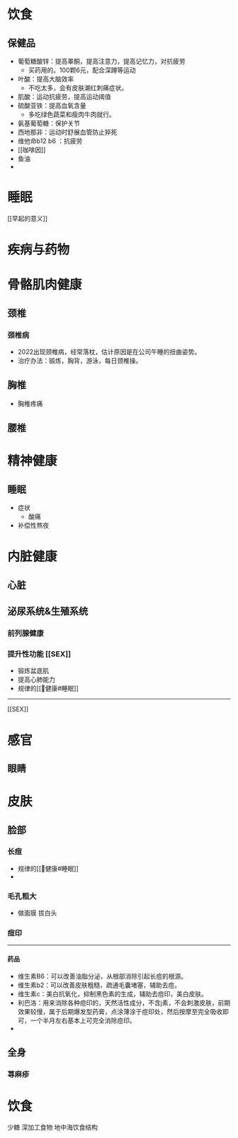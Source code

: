 



# 饮食
## 保健品
- 葡萄糖酸锌：提高睾酮，提高注意力，提高记忆力，对抗疲劳
	- 买药用的。100颗6元，配合深蹲等运动
- 叶酸：提高大脑效率
	- 不吃太多，会有皮肤潮红刺痛症状。
- 肌酸：运动抗疲劳，提高运动阈值
- 硫酸亚铁：提高血氧含量
	- 多吃绿色蔬菜和瘦肉牛肉就行。
- 氨基葡萄糖：保护关节
- 西地那非：运动时舒展血管防止猝死
- 维他命b12 b6 ：抗疲劳
- [[咖啡因]]
- 鱼油
- 


# 睡眠
[[早起的意义]]






# 疾病与药物










# 骨骼肌肉健康
## 颈椎
### 颈椎病
- 2022出现颈椎病，经常落枕，估计原因是在公司午睡的扭曲姿势。
- 治疗办法：锻炼，胸背，游泳，每日颈椎操。
## 胸椎
- 胸椎疼痛
## 腰椎

# 精神健康
## 睡眠
- 症状
	- 酸痛
- 补偿性熬夜
# 内脏健康
## 心脏

## 泌尿系统&生殖系统
### 前列腺健康
### 提升性功能 [[SEX]]
- 锻炼盆底肌
- 提高心肺能力
- 规律的[[💪健康#睡眠]]
---
[[SEX]]


# 感官
## 眼睛

# 皮肤
## 脸部
### 长痘
- 规律的[[💪健康#睡眠]]
- 
### 毛孔粗大
- 做面膜 拔白头
### 痘印

---
#### 药品
- 维生素B6：可以改善油脂分泌，从根部消除引起长痘的根源。
- 维生素b2：可以改善皮肤粗糙，疏通毛囊堵塞，辅助去痘。
- 维生素c：美白抗氧化，抑制黑色素的生成，辅助去痘印，美白皮肤。
- 利巴洛：用来消除各种痘印的，天然活性成分，不含j素，不会刺激皮肤，前期效果较慢，属于后期爆发型药膏，点涂薄涂于痘印处，然后按摩至完全吸收即可，一个半月左右基本上可完全消除痘印。
- 
## 全身
### 荨麻疹

# 饮食
少糖
深加工食物
地中海饮食结构